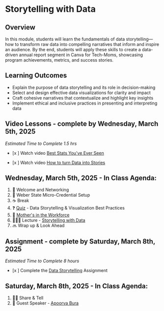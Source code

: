 # Storytelling with Data 

## Overview 

In this module, students will learn the fundamentals of data storytelling—how to transform raw data into compelling narratives that inform and inspire an audience. By the end, students will apply these skills to create a data-driven annual report segment in Canva for Tech-Moms, showcasing program achievements, metrics, and success stories.

## Learning Outcomes 

* Explain the purpose of data storytelling and its role in decision-making
* Select and design effective data visualizations for clarity and impact
* Craft cohesive narratives that contextualize and highlight key insights
* Implement ethical and inclusive practices in presenting and interpreting data

## Video Lessons - complete by Wednesday, March 5th, 2025

_Estimated Time to Complete 1.5 hrs_ 

- [x ] Watch video [Best Stats You've Ever Seen](https://www.youtube.com/watch?v=hVimVzgtD6w) 

- [x ] Watch video [How to turn Data into Stories](https://www.youtube.com/watch?v=Hfx1X9WSGYQ&pp=ygUbZGF0YSBzdG9yeXRlbGxpbmcgdGVkIHRhbGsg)

## Wednesday, March 5th, 2025 - In Class Agenda: 

1. 💃 Welcome and Networking 
2. 💜 Weber State Micro-Credential Setup 
3. ☕️ Break
4. ❓ [Quiz](https://docs.google.com/forms/d/e/1FAIpQLSeYKZ7he5PUoZ8IiPkY_2ksQOpH351JYgYVf5jbu00r25WpEQ/viewform) - Data Storytelling & Visualization Best Practices
5. 🎉 [Mother's in the Workforce](https://www.youtube.com/watch?v=llddQPmYU40) 
5. 👩🏻‍🏫 Lecture - [Storytelling with Data](https://docs.google.com/presentation/d/1y6xzTOgX4EGatDwtYXBJHTYCwN0v8Z3ZHgWgop1dER8/edit#slide=id.g305ad286e69_1_10)
6. 🔜 Wrap up & Look Ahead

## Assignment - complete by Saturday, March 8th, 2025 

_Estimated Time to Complete 8 hours_ 

- [x ] Complete the [Data Storytelling](https://github.com/Tech-Moms/data-analytics-winter-2025/discussions/178) Assignment 

## Saturday, March 8th, 2025 - In Class Agenda: 

1. 🙌🏻 Share & Tell 
2. 🎤 Guest Speaker - [Apoorva Bura](https://www.linkedin.com/in/apoorva-bura/) 

